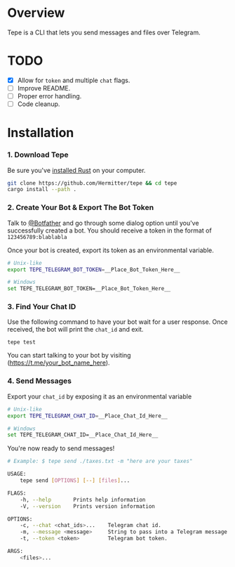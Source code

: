 # Overview

Tepe is a CLI that lets you send messages and files over Telegram.

# TODO

- [x] Allow for `token` and multiple `chat` flags.
- [ ] Improve README.
- [ ] Proper error handling.
- [ ] Code cleanup.

# Installation

### 1. Download Tepe

Be sure you've [installed Rust](http://rustup.rs/) on your computer.

```bash
git clone https://github.com/Hermitter/tepe && cd tepe
cargo install --path .
```

### 2. Create Your Bot & Export The Bot Token

Talk to [@Botfather](https://t.me/botfather) and go through some dialog option until you've successfully created a bot. You should receive a token in the format of `123456789:blablabla`

Once your bot is created, export its token as an environmental variable.

```bash
# Unix-like
export TEPE_TELEGRAM_BOT_TOKEN=__Place_Bot_Token_Here__
```

```bash
# Windows
set TEPE_TELEGRAM_BOT_TOKEN=__Place_Bot_Token_Here__
```

### 3. Find Your Chat ID

Use the following command to have your bot wait for a user response. Once received, the bot will print the `chat_id` and exit.

```
tepe test
```

You can start talking to your bot by visiting (https://t.me/your_bot_name_here).

### 4. Send Messages

Export your `chat_id` by exposing it as an environmental variable

```bash
# Unix-like
export TEPE_TELEGRAM_CHAT_ID=__Place_Chat_Id_Here__
```

```bash
# Windows
set TEPE_TELEGRAM_CHAT_ID=__Place_Chat_Id_Here__
```

You're now ready to send messages!

```bash
# Example: $ tepe send ./taxes.txt -m "here are your taxes"

USAGE:
    tepe send [OPTIONS] [--] [files]...

FLAGS:
    -h, --help       Prints help information
    -V, --version    Prints version information

OPTIONS:
    -c, --chat <chat_ids>...    Telegram chat id.
    -m, --message <message>     String to pass into a Telegram message.
    -t, --token <token>         Telegram bot token.

ARGS:
    <files>...
```
